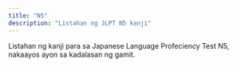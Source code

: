```yaml
---
title: "N5"
description: "Listahan ng JLPT N5 kanji"
---
```

Listahan ng kanji para sa Japanese Language Profeciency Test N5, nakaayos ayon sa kadalasan ng gamit.